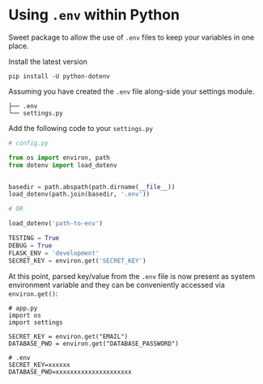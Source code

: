 # Using `.env` within Python

Sweet package to allow the use of `.env` files to keep your variables in one place.

Install the latest version

```pip install -U python-dotenv```

Assuming you have created the `.env` file along-side your settings module.

```.
├── .env
└── settings.py
```

Add the following code to your `settings.py`

```python
# config.py

from os import environ, path
from dotenv import load_dotenv


basedir = path.abspath(path.dirname(__file__))
load_dotenv(path.join(basedir, '.env')) 

# OR 

load_dotenv('path-to-env')

TESTING = True
DEBUG = True
FLASK_ENV = 'development'
SECRET_KEY = environ.get('SECRET_KEY')
```

At this point, parsed key/value from the `.env` file is now present as system environment variable and they can be conveniently accessed via 
`environ.get()`:

```
# app.py
import os
import settings

SECRET_KEY = environ.get("EMAIL")
DATABASE_PWD = environ.get("DATABASE_PASSWORD")
```

```
# .env
SECRET_KEY=xxxxxx
DATABASE_PWD=xxxxxxxxxxxxxxxxxxxxx
```
